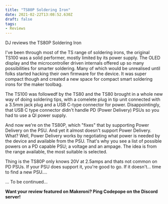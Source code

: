 ```yaml
---
title: "TS80P Soldering Iron"
date: 2021-02-22T13:08:52.630Z
draft: false
tags: 
- Reviews
---
```


DJ reviews the TS80P Soldering Iron

I've been through most of the TS range of soldering irons, the original TS100 was a solid performer, mostly limited by its power supply. The OLED display and the microcontroller driven internals offered up so many possibilities for smarter soldering. Many of which would be unrealised until folks started hacking their own firmware for the device. It was super compact though and created a new space for compact smart soldering irons for the maker toolbag.


The TS100 was followedf by the TS80 and the TS80 brought in a whole new way of doing soldering tips, with a comelete plug in tip unit connected with a 3.5mm jack plug and a USB C-type connector for power. Disappointingly, that USB C type connector didn't handle PD (Power Delivery) PSUs so you had to use a QI power supply.

And now we're on the TS80P, which "fixes" that by supporting Power Delivery on the PSU. And yet it almost doesn't support Power Delivery. What? Well, Power Delivery works by negotiating what power is needed by the device and available from the PSU. That's why you see a list of possible powers on a PD capable PSU; a voltage and an ampage. The idea is from the range available, the most suitable is selected.

Thing is the TS80P only knows 20V at 2.5amps and thats not common on PD PSUs. If your PSU does support it, you're good to go. If it doesn't... time to find a new PSU....

... To be continued...

**Want your review featured on Makeroni? Ping Codepope on the Discord server!**


